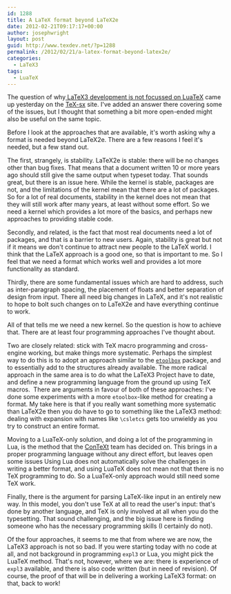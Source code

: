 ```yaml
---
id: 1288
title: A LaTeX format beyond LaTeX2e
date: 2012-02-21T09:17:17+00:00
author: josephwright
layout: post
guid: http://www.texdev.net/?p=1288
permalink: /2012/02/21/a-latex-format-beyond-latex2e/
categories:
  - LaTeX3
tags:
  - LuaTeX
---
```

The question of why[ LaTeX3 development is not focussed on LuaTeX](http://tex.stackexchange.com/questions/45183/latex3-versus-pure-lua) came up yesterday on the [TeX-sx](http://tex.blogoverflow.com/) site. I've added an answer there covering some of the issues, but I thought that something a bit more open-ended might also be useful on the same topic.

Before I look at the approaches that are available, it's worth asking why a format is needed beyond LaTeX2e. There are a few reasons I feel it's needed, but a few stand out.

The first, strangely, is stability. LaTeX2e is stable: there will be no changes other than bug fixes. That means that a document written 10 or more years ago should still give the same output when typeset today. That sounds great, but there is an issue here. While the kernel is stable, packages are not, and the limitations of the kernel mean that there are a lot of packages. So for a lot of real documents, stability in the kernel does not mean that they will still work after many years, at least without some effort. So we need a kernel which provides a lot more of the basics, and perhaps new approaches to providing stable code.

Secondly, and related, is the fact that most real documents need a lot of packages, and that is a barrier to new users. Again, stability is great but not if it means we don't continue to attract new people to the LaTeX world. I think that the LaTeX approach is a good one, so that is important to me. So I feel that we need a format which works well and provides a lot more functionality as standard.

Thirdly, there are some fundamental issues which are hard to address, such as inter-paragraph spacing, the placement of floats and better separation of design from input. There all need big changes in LaTeX, and it's not realistic to hope to bolt such changes on to LaTeX2e and have everything continue to work.

All of that tells me we need a new kernel. So the question is how to achieve that. There are at least four programming approaches I've thought about.

Two are closely related: stick with TeX macro programming and cross-engine working, but make things more systematic. Perhaps the simplest way to do this is to adopt an approach similar to the [`etoolbox`](http://ctan.org/pkg/etoolbox) package, and to essentially add to the structures already available. The more radical approach in the same area is to do what the LaTeX3 Project have to date, and define a new programming language from the ground up using TeX macros.  There are arguments in favour of both of these approaches: I've done some experiments with a more `etoolbox`-like method for creating a format. My take here is that if you really want something more systematic than LaTeX2e then you do have to go to something like the LaTeX3 method: dealing with expansion with names like `\csletcs` gets too unwieldy as you try to construct an entire format.

Moving to a LuaTeX-only solution, and doing a lot of the programming in Lua, is the method that the [ConTeXt](http://wiki.contextgarden.net/) team has decided on. This brings in a proper programming language without any direct effort, but leaves open some issues Using Lua does not automatically solve the challenges in writing a better format, and using LuaTeX does not mean not that there is no TeX programming to do. So a LuaTeX-only approach would still need some TeX work.

Finally, there is the argument for parsing LaTeX-like input in an entirely new way. In this model, you don't use TeX at all to read the user's input: that's done by another language, and TeX is only involved at all when you do the typesetting. That sound challenging, and the big issue here is finding someone who has the necessary programming skills (I certainly do not).

Of the four approaches, it seems to me that from where we are now, the LaTeX3 approach is not so bad. If you were starting today with no code at all, and not background in programming `expl3` or Lua, you might pick the LuaTeX method. That's not, however, where we are: there is experience of `expl3` available, and there is also code written (but in need of revision). Of course, the proof of that will be in delivering a working LaTeX3 format: on that, back to work!
